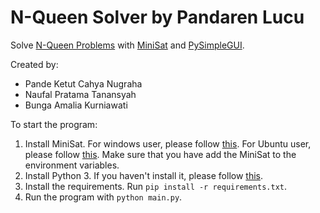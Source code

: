 # N-Queen Solver by Pandaren Lucu

Solve [N-Queen Problems](https://en.wikipedia.org/wiki/Eight_queens_puzzle) with [MiniSat](http://minisat.se/) and [PySimpleGUI](https://pysimplegui.readthedocs.io/en/latest/).

Created by:
- Pande Ketut Cahya Nugraha
- Naufal Pratama Tanansyah
- Bunga Amalia Kurniawati

To start the program:
1. Install MiniSat. For windows user, please follow [this](http://web.cecs.pdx.edu/~hook/logicw11/Assignments/MinisatOnWindows.html). For Ubuntu user, please follow [this](https://www.howtoinstall.me/ubuntu/18-04/minisat/). Make sure that you have add the MiniSat to the environment variables.
2. Install Python 3. If you haven't install it, please follow [this](https://realpython.com/installing-python/).
3. Install the requirements. Run `pip install -r requirements.txt`.
4. Run the program with `python main.py`.